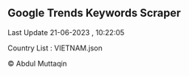 

## Google Trends Keywords Scraper 
 
Last Update 21-06-2023 , 10:22:05

Country List :
VIETNAM.json



© Abdul Muttaqin 
